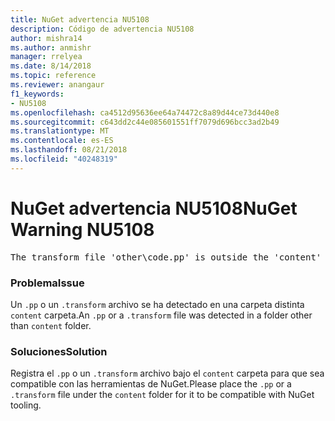 ```yaml
---
title: NuGet advertencia NU5108
description: Código de advertencia NU5108
author: mishra14
ms.author: anmishr
manager: rrelyea
ms.date: 8/14/2018
ms.topic: reference
ms.reviewer: anangaur
f1_keywords:
- NU5108
ms.openlocfilehash: ca4512d95636ee64a74472c8a89d44ce73d440e8
ms.sourcegitcommit: c643dd2c44e085601551ff7079d696bcc3ad2b49
ms.translationtype: MT
ms.contentlocale: es-ES
ms.lasthandoff: 08/21/2018
ms.locfileid: "40248319"
---
```

# <a name="nuget-warning-nu5108"></a><span data-ttu-id="701d0-103">NuGet advertencia NU5108</span><span class="sxs-lookup"><span data-stu-id="701d0-103">NuGet Warning NU5108</span></span>
<pre>The transform file 'other\code.pp' is outside the 'content' folder and hence will not be transformed during installation of this package. Move it into the 'content' folder.</pre>

### <a name="issue"></a><span data-ttu-id="701d0-104">Problema</span><span class="sxs-lookup"><span data-stu-id="701d0-104">Issue</span></span>

<span data-ttu-id="701d0-105">Un `.pp` o un `.transform` archivo se ha detectado en una carpeta distinta `content` carpeta.</span><span class="sxs-lookup"><span data-stu-id="701d0-105">An `.pp` or a `.transform` file was detected in a folder other than `content` folder.</span></span>


### <a name="solution"></a><span data-ttu-id="701d0-106">Soluciones</span><span class="sxs-lookup"><span data-stu-id="701d0-106">Solution</span></span>

<span data-ttu-id="701d0-107">Registra el `.pp` o un `.transform` archivo bajo el `content` carpeta para que sea compatible con las herramientas de NuGet.</span><span class="sxs-lookup"><span data-stu-id="701d0-107">Please place the `.pp` or a `.transform`  file under the `content` folder for it to be compatible with NuGet tooling.</span></span>

